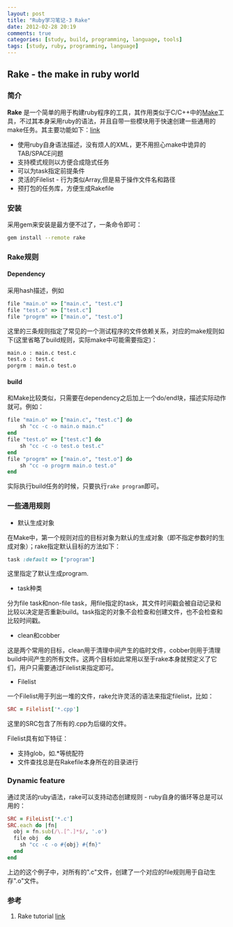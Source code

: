 ```yaml
---
layout: post
title: "Ruby学习笔记-3 Rake"
date: 2012-02-28 20:19
comments: true
categories: [study, build, programming, language, tools]
tags: [study, ruby, programming, language]
---
```


## Rake - the make in ruby world

### 简介

**Rake** 是一个简单的用于构建ruby程序的工具，其作用类似于C/C++中的[Make](http://www.gnu.org/software/make/)工具，不过其本身采用ruby的语法，并且自带一些模块用于快速创建一些通用的make任务。其主要功能如下：[link](http://rake.rubyforge.org/) 

- 使用ruby自身语法描述，没有烦人的XML，更不用担心make中诡异的TAB/SPACE问题
- 支持模式规则以方便合成隐式任务
- 可以为task指定前提条件
- 灵活的Filelist - 行为类似Array,但是易于操作文件名和路径
- 预打包的任务库，方便生成Rakefile

<!--more-->

### 安装
采用gem来安装是最方便不过了，一条命令即可：

```bash
gem install --remote rake
```


### Rake规则

#### Dependency

采用hash描述，例如 

```ruby
file "main.o" => ["main.c", "test.c"]
file "test.o" => ["test.c"]
file "progrm" => ["main.o", "test.o"]
```

这里的三条规则指定了常见的一个测试程序的文件依赖关系，对应的make规则如下(这里省略了build规则，实际make中可能需要指定)：

```bash
main.o : main.c test.c
test.o : test.c
porgrm : main.o test.o
```

#### build

和Make比较类似，只需要在dependency之后加上一个do/end块，描述实际动作就可。例如：

```ruby
file "main.o" => ["main.c", "test.c"] do
    sh "cc -c -o main.o main.c"
end
file "test.o" => ["test.c"] do
    sh "cc -c -o test.o test.c"
end
file "progrm" => ["main.o", "test.o"] do
    sh "cc -o progrm main.o test.o"
end
```

实际执行build任务的时候，只要执行`rake program`即可。

### 一些通用规则

- 默认生成对象

在Make中，第一个规则对应的目标对象为默认的生成对象（即不指定参数时的生成对象）；rake指定默认目标的方法如下：

```ruby
task :default => ["program"]
```

这里指定了默认生成program.

- task种类

分为file task和non-file task，用file指定的task，其文件时间戳会被自动记录和比较以决定是否重新build。task指定的对象不会检查和创建文件，也不会检查和比较时间戳。

- clean和cobber

这是两个常用的目标，clean用于清理中间产生的临时文件，cobber则用于清理build中间产生的所有文件。这两个目标如此常用以至于rake本身就预定义了它们，用户只需要通过Filelist来指定即可。

- Filelist

一个Filelist用于列出一堆的文件，rake允许灵活的语法来指定filelist，比如：
    
```ruby
SRC = Filelist['*.cpp']
```

这里的SRC包含了所有的.cpp为后缀的文件。

Filelist具有如下特征：
- 支持glob，如.\*等统配符
- 文件查找总是在Rakefile本身所在的目录进行

### Dynamic feature

通过灵活的ruby语法，rake可以支持动态创建规则 - ruby自身的循环等总是可以用的：

```ruby
SRC = FileList['*.c']
SRC.each do |fn|
  obj = fn.sub(/\.[^.]*$/, '.o')
  file obj  do
    sh "cc -c -o #{obj} #{fn}"
  end
end
```

上边的这个例子中，对所有的".c"文件，创建了一个对应的file规则用于自动生存".o"文件。

### 参考
1. Rake tutorial [link](http://rake.rubyforge.org/)
